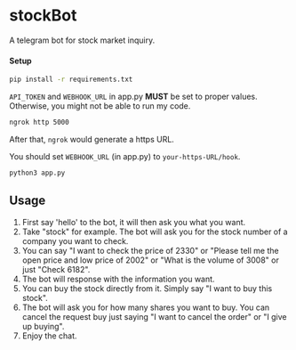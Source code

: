 # stockBot

A telegram bot for stock market inquiry.

#### Setup
```sh
pip install -r requirements.txt
```

`API_TOKEN` and `WEBHOOK_URL` in app.py **MUST** be set to proper values.
Otherwise, you might not be able to run my code.

```sh
ngrok http 5000
```

After that, `ngrok` would generate a https URL.

You should set `WEBHOOK_URL` (in app.py) to `your-https-URL/hook`.

```sh
python3 app.py
```

## Usage

1. First say 'hello' to the bot, it will then ask you what you want.
2. Take "stock" for example. The bot will ask you for the stock number of a company you want to check.
3. You can say "I want to check the price of 2330" or "Please tell me the open price and low price of 2002" or "What is the volume of 3008" or just "Check 6182".
4. The bot will response with the information you want.
5. You can buy the stock directly from it. Simply say "I want to buy this stock".
6. The bot will ask you for how many shares you want to buy. You can cancel the request buy just saying "I want to cancel the order" or "I give up buying".
7. Enjoy the chat.
